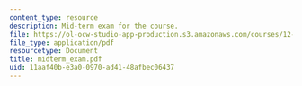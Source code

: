 ```yaml
---
content_type: resource
description: Mid-term exam for the course.
file: https://ol-ocw-studio-app-production.s3.amazonaws.com/courses/12-090-the-environment-of-the-earths-surface-spring-2007/11aaf40be3a00970ad4148afbec06437_midterm_exam.pdf
file_type: application/pdf
resourcetype: Document
title: midterm_exam.pdf
uid: 11aaf40b-e3a0-0970-ad41-48afbec06437
---
```

